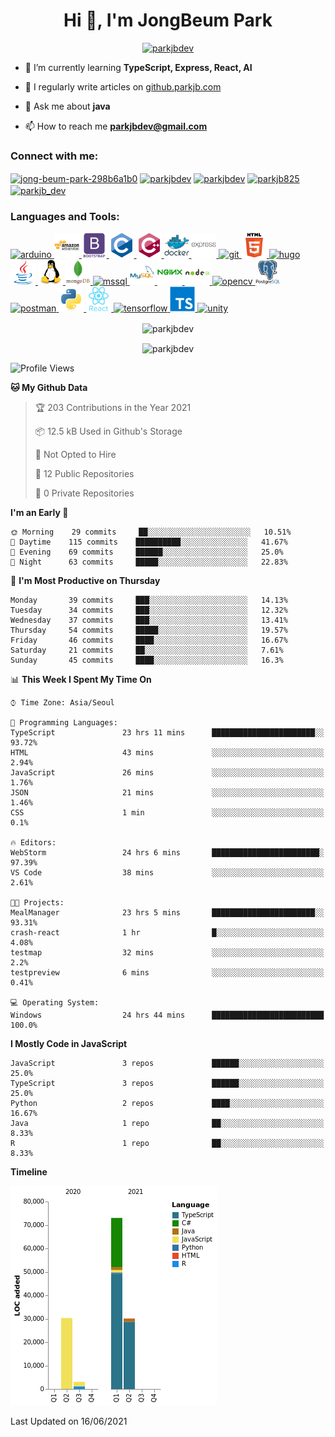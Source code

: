 <h1 align="center">Hi 👋, I'm JongBeum Park</h1>
<p align="center"> <a href="https://github.com/ryo-ma/github-profile-trophy"><img src="https://github-profile-trophy.vercel.app/?username=parkjbdev&row=1&column=7" alt="parkjbdev" /></a> </p>

- 🌱 I’m currently learning **TypeScript, Express, React, AI**

- 📝 I regularly write articles on [github.parkjb.com](https://github.parkjb.com)

- 💬 Ask me about **java**

- 📫 How to reach me **parkjbdev@gmail.com**

<h3 align="left">Connect with me:</h3>
<p align="left">
<a href="https://linkedin.com/in/jong-beum-park-298b6a1b0" target="blank"><img align="center" src="https://cdn.jsdelivr.net/npm/simple-icons@3.0.1/icons/linkedin.svg" alt="jong-beum-park-298b6a1b0" height="30" width="40" /></a>
<a href="https://stackoverflow.com/users/parkjbdev" target="blank"><img align="center" src="https://cdn.jsdelivr.net/npm/simple-icons@3.0.1/icons/stackoverflow.svg" alt="parkjbdev" height="30" width="40" /></a>
<a href="https://kaggle.com/parkjbdev" target="blank"><img align="center" src="https://cdn.jsdelivr.net/npm/simple-icons@3.0.1/icons/kaggle.svg" alt="parkjbdev" height="30" width="40" /></a>
<a href="https://fb.com/parkjb825" target="blank"><img align="center" src="https://cdn.jsdelivr.net/npm/simple-icons@3.0.1/icons/facebook.svg" alt="parkjb825" height="30" width="40" /></a>
<a href="https://instagram.com/parkjb_dev" target="blank"><img align="center" src="https://cdn.jsdelivr.net/npm/simple-icons@3.0.1/icons/instagram.svg" alt="parkjb_dev" height="30" width="40" /></a>
</p>

<h3 align="left">Languages and Tools:</h3>
<p align="left"> <a href="https://www.arduino.cc/" target="_blank"> <img src="https://cdn.worldvectorlogo.com/logos/arduino-1.svg" alt="arduino" width="40" height="40"/> </a> <a href="https://aws.amazon.com" target="_blank"> <img src="https://raw.githubusercontent.com/devicons/devicon/master/icons/amazonwebservices/amazonwebservices-original-wordmark.svg" alt="aws" width="40" height="40"/> </a> <a href="https://getbootstrap.com" target="_blank"> <img src="https://raw.githubusercontent.com/devicons/devicon/master/icons/bootstrap/bootstrap-plain-wordmark.svg" alt="bootstrap" width="40" height="40"/> </a> <a href="https://www.cprogramming.com/" target="_blank"> <img src="https://raw.githubusercontent.com/devicons/devicon/master/icons/c/c-original.svg" alt="c" width="40" height="40"/> </a> <a href="https://www.w3schools.com/cpp/" target="_blank"> <img src="https://raw.githubusercontent.com/devicons/devicon/master/icons/cplusplus/cplusplus-original.svg" alt="cplusplus" width="40" height="40"/> </a> <a href="https://www.docker.com/" target="_blank"> <img src="https://raw.githubusercontent.com/devicons/devicon/master/icons/docker/docker-original-wordmark.svg" alt="docker" width="40" height="40"/> </a> <a href="https://expressjs.com" target="_blank"> <img src="https://raw.githubusercontent.com/devicons/devicon/master/icons/express/express-original-wordmark.svg" alt="express" width="40" height="40"/> </a> <a href="https://git-scm.com/" target="_blank"> <img src="https://www.vectorlogo.zone/logos/git-scm/git-scm-icon.svg" alt="git" width="40" height="40"/> </a> <a href="https://www.w3.org/html/" target="_blank"> <img src="https://raw.githubusercontent.com/devicons/devicon/master/icons/html5/html5-original-wordmark.svg" alt="html5" width="40" height="40"/> </a> <a href="https://gohugo.io/" target="_blank"> <img src="https://api.iconify.design/logos-hugo.svg" alt="hugo" width="40" height="40"/> </a> <a href="https://www.java.com" target="_blank"> <img src="https://raw.githubusercontent.com/devicons/devicon/master/icons/java/java-original.svg" alt="java" width="40" height="40"/> </a> <a href="https://www.linux.org/" target="_blank"> <img src="https://raw.githubusercontent.com/devicons/devicon/master/icons/linux/linux-original.svg" alt="linux" width="40" height="40"/> </a> <a href="https://www.mongodb.com/" target="_blank"> <img src="https://raw.githubusercontent.com/devicons/devicon/master/icons/mongodb/mongodb-original-wordmark.svg" alt="mongodb" width="40" height="40"/> </a> <a href="https://www.microsoft.com/en-us/sql-server" target="_blank"> <img src="https://cdn.worldvectorlogo.com/logos/microsoft-sql-server.svg" alt="mssql" width="40" height="40"/> </a> <a href="https://www.mysql.com/" target="_blank"> <img src="https://raw.githubusercontent.com/devicons/devicon/master/icons/mysql/mysql-original-wordmark.svg" alt="mysql" width="40" height="40"/> </a> <a href="https://www.nginx.com" target="_blank"> <img src="https://raw.githubusercontent.com/devicons/devicon/master/icons/nginx/nginx-original.svg" alt="nginx" width="40" height="40"/> </a> <a href="https://nodejs.org" target="_blank"> <img src="https://raw.githubusercontent.com/devicons/devicon/master/icons/nodejs/nodejs-original-wordmark.svg" alt="nodejs" width="40" height="40"/> </a> <a href="https://opencv.org/" target="_blank"> <img src="https://www.vectorlogo.zone/logos/opencv/opencv-icon.svg" alt="opencv" width="40" height="40"/> </a> <a href="https://www.postgresql.org" target="_blank"> <img src="https://raw.githubusercontent.com/devicons/devicon/master/icons/postgresql/postgresql-original-wordmark.svg" alt="postgresql" width="40" height="40"/> </a> <a href="https://postman.com" target="_blank"> <img src="https://www.vectorlogo.zone/logos/getpostman/getpostman-icon.svg" alt="postman" width="40" height="40"/> </a> <a href="https://www.python.org" target="_blank"> <img src="https://raw.githubusercontent.com/devicons/devicon/master/icons/python/python-original.svg" alt="python" width="40" height="40"/> </a> <a href="https://reactjs.org/" target="_blank"> <img src="https://raw.githubusercontent.com/devicons/devicon/master/icons/react/react-original-wordmark.svg" alt="react" width="40" height="40"/> </a> <a href="https://www.tensorflow.org" target="_blank"> <img src="https://www.vectorlogo.zone/logos/tensorflow/tensorflow-icon.svg" alt="tensorflow" width="40" height="40"/> </a> <a href="https://www.typescriptlang.org/" target="_blank"> <img src="https://raw.githubusercontent.com/devicons/devicon/master/icons/typescript/typescript-original.svg" alt="typescript" width="40" height="40"/> </a> <a href="https://unity.com/" target="_blank"> <img src="https://www.vectorlogo.zone/logos/unity3d/unity3d-icon.svg" alt="unity" width="40" height="40"/> </a> </p>
<p align="center"><img align="center" src="https://github-readme-stats.vercel.app/api?username=parkjbdev&show_icons=true&theme=dark&locale=en" alt="parkjbdev" /> </p>
<p align="center"><img align="center" src="https://github-readme-streak-stats.herokuapp.com/?user=parkjbdev&theme=dark" alt="parkjbdev" /> </p>

<!--START_SECTION:waka-->
![Profile Views](http://img.shields.io/badge/Profile%20Views-10-blue)

**🐱 My Github Data** 

> 🏆 203 Contributions in the Year 2021
 > 
> 📦 12.5 kB Used in Github's Storage 
 > 
> 🚫 Not Opted to Hire
 > 
> 📜 12 Public Repositories 
 > 
> 🔑 0 Private Repositories  
 > 
**I'm an Early 🐤** 

```text
🌞 Morning    29 commits     ██░░░░░░░░░░░░░░░░░░░░░░░   10.51% 
🌆 Daytime    115 commits    ██████████░░░░░░░░░░░░░░░   41.67% 
🌃 Evening    69 commits     ██████░░░░░░░░░░░░░░░░░░░   25.0% 
🌙 Night      63 commits     █████░░░░░░░░░░░░░░░░░░░░   22.83%

```
📅 **I'm Most Productive on Thursday** 

```text
Monday       39 commits     ███░░░░░░░░░░░░░░░░░░░░░░   14.13% 
Tuesday      34 commits     ███░░░░░░░░░░░░░░░░░░░░░░   12.32% 
Wednesday    37 commits     ███░░░░░░░░░░░░░░░░░░░░░░   13.41% 
Thursday     54 commits     █████░░░░░░░░░░░░░░░░░░░░   19.57% 
Friday       46 commits     ████░░░░░░░░░░░░░░░░░░░░░   16.67% 
Saturday     21 commits     ██░░░░░░░░░░░░░░░░░░░░░░░   7.61% 
Sunday       45 commits     ████░░░░░░░░░░░░░░░░░░░░░   16.3%

```


📊 **This Week I Spent My Time On** 

```text
⌚︎ Time Zone: Asia/Seoul

💬 Programming Languages: 
TypeScript               23 hrs 11 mins      ███████████████████████░░   93.72% 
HTML                     43 mins             ░░░░░░░░░░░░░░░░░░░░░░░░░   2.94% 
JavaScript               26 mins             ░░░░░░░░░░░░░░░░░░░░░░░░░   1.76% 
JSON                     21 mins             ░░░░░░░░░░░░░░░░░░░░░░░░░   1.46% 
CSS                      1 min               ░░░░░░░░░░░░░░░░░░░░░░░░░   0.1%

🔥 Editors: 
WebStorm                 24 hrs 6 mins       ████████████████████████░   97.39% 
VS Code                  38 mins             ░░░░░░░░░░░░░░░░░░░░░░░░░   2.61%

🐱‍💻 Projects: 
MealManager              23 hrs 5 mins       ███████████████████████░░   93.31% 
crash-react              1 hr                █░░░░░░░░░░░░░░░░░░░░░░░░   4.08% 
testmap                  32 mins             ░░░░░░░░░░░░░░░░░░░░░░░░░   2.2% 
testpreview              6 mins              ░░░░░░░░░░░░░░░░░░░░░░░░░   0.41%

💻 Operating System: 
Windows                  24 hrs 44 mins      █████████████████████████   100.0%

```

**I Mostly Code in JavaScript** 

```text
JavaScript               3 repos             ██████░░░░░░░░░░░░░░░░░░░   25.0% 
TypeScript               3 repos             ██████░░░░░░░░░░░░░░░░░░░   25.0% 
Python                   2 repos             ████░░░░░░░░░░░░░░░░░░░░░   16.67% 
Java                     1 repo              ██░░░░░░░░░░░░░░░░░░░░░░░   8.33% 
R                        1 repo              ██░░░░░░░░░░░░░░░░░░░░░░░   8.33%

```


**Timeline**

![Chart not found](https://raw.githubusercontent.com/parkjbdev/parkjbdev/main/charts/bar_graph.png) 


 Last Updated on 16/06/2021
<!--END_SECTION:waka-->
